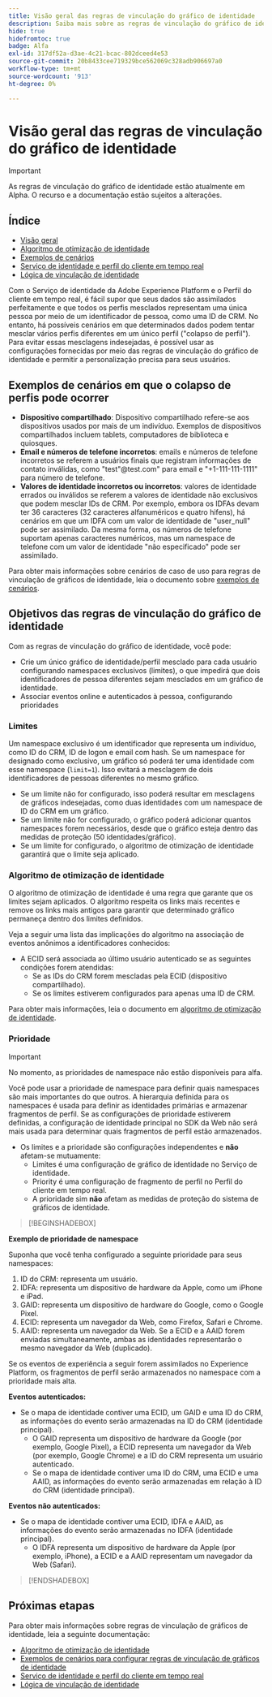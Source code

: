 ```yaml
---
title: Visão geral das regras de vinculação do gráfico de identidade
description: Saiba mais sobre as regras de vinculação do gráfico de identidade no Serviço de identidade.
hide: true
hidefromtoc: true
badge: Alfa
exl-id: 317df52a-d3ae-4c21-bcac-802dceed4e53
source-git-commit: 20b8433cee719329bce562069c328adb906697a0
workflow-type: tm+mt
source-wordcount: '913'
ht-degree: 0%

---
```


# Visão geral das regras de vinculação do gráfico de identidade

>[!IMPORTANT]
>
>As regras de vinculação do gráfico de identidade estão atualmente em Alpha. O recurso e a documentação estão sujeitos a alterações.

## Índice 

* [Visão geral](./overview.md)
* [Algoritmo de otimização de identidade](./identity-optimization-algorithm.md)
* [Exemplos de cenários](./example-scenarios.md)
* [Serviço de identidade e perfil do cliente em tempo real](identity-and-profile.md)
* [Lógica de vinculação de identidade](./identity-linking-logic.md)

Com o Serviço de identidade da Adobe Experience Platform e o Perfil do cliente em tempo real, é fácil supor que seus dados são assimilados perfeitamente e que todos os perfis mesclados representam uma única pessoa por meio de um identificador de pessoa, como uma ID de CRM. No entanto, há possíveis cenários em que determinados dados podem tentar mesclar vários perfis diferentes em um único perfil (&quot;colapso de perfil&quot;). Para evitar essas mesclagens indesejadas, é possível usar as configurações fornecidas por meio das regras de vinculação do gráfico de identidade e permitir a personalização precisa para seus usuários.

## Exemplos de cenários em que o colapso de perfis pode ocorrer

* **Dispositivo compartilhado**: Dispositivo compartilhado refere-se aos dispositivos usados por mais de um indivíduo. Exemplos de dispositivos compartilhados incluem tablets, computadores de biblioteca e quiosques.
* **Email e números de telefone incorretos**: emails e números de telefone incorretos se referem a usuários finais que registram informações de contato inválidas, como &quot;test&quot;<span>@test.com&quot; para email e &quot;+1-111-111-1111&quot; para número de telefone.
* **Valores de identidade incorretos ou incorretos**: valores de identidade errados ou inválidos se referem a valores de identidade não exclusivos que podem mesclar IDs de CRM. Por exemplo, embora os IDFAs devam ter 36 caracteres (32 caracteres alfanuméricos e quatro hifens), há cenários em que um IDFA com um valor de identidade de &quot;user_null&quot; pode ser assimilado. Da mesma forma, os números de telefone suportam apenas caracteres numéricos, mas um namespace de telefone com um valor de identidade &quot;não especificado&quot; pode ser assimilado.

Para obter mais informações sobre cenários de caso de uso para regras de vinculação de gráficos de identidade, leia o documento sobre [exemplos de cenários](./example-scenarios.md).

## Objetivos das regras de vinculação do gráfico de identidade

Com as regras de vinculação do gráfico de identidade, você pode:

* Crie um único gráfico de identidade/perfil mesclado para cada usuário configurando namespaces exclusivos (limites), o que impedirá que dois identificadores de pessoa diferentes sejam mesclados em um gráfico de identidade.
* Associar eventos online e autenticados à pessoa, configurando prioridades

### Limites

Um namespace exclusivo é um identificador que representa um indivíduo, como ID do CRM, ID de logon e email com hash. Se um namespace for designado como exclusivo, um gráfico só poderá ter uma identidade com esse namespace (`limit=1`). Isso evitará a mesclagem de dois identificadores de pessoas diferentes no mesmo gráfico.

* Se um limite não for configurado, isso poderá resultar em mesclagens de gráficos indesejadas, como duas identidades com um namespace de ID do CRM em um gráfico.
* Se um limite não for configurado, o gráfico poderá adicionar quantos namespaces forem necessários, desde que o gráfico esteja dentro das medidas de proteção (50 identidades/gráfico).
* Se um limite for configurado, o algoritmo de otimização de identidade garantirá que o limite seja aplicado.

### Algoritmo de otimização de identidade

O algoritmo de otimização de identidade é uma regra que garante que os limites sejam aplicados. O algoritmo respeita os links mais recentes e remove os links mais antigos para garantir que determinado gráfico permaneça dentro dos limites definidos.

Veja a seguir uma lista das implicações do algoritmo na associação de eventos anônimos a identificadores conhecidos:

* A ECID será associada ao último usuário autenticado se as seguintes condições forem atendidas:
   * Se as IDs do CRM forem mescladas pela ECID (dispositivo compartilhado).
   * Se os limites estiverem configurados para apenas uma ID de CRM.

Para obter mais informações, leia o documento em [algoritmo de otimização de identidade](./identity-optimization-algorithm.md).

### Prioridade

>[!IMPORTANT]
>
>No momento, as prioridades de namespace não estão disponíveis para alfa.

Você pode usar a prioridade de namespace para definir quais namespaces são mais importantes do que outros. A hierarquia definida para os namespaces é usada para definir as identidades primárias e armazenar fragmentos de perfil. Se as configurações de prioridade estiverem definidas, a configuração de identidade principal no SDK da Web não será mais usada para determinar quais fragmentos de perfil estão armazenados.

* Os limites e a prioridade são configurações independentes e **não** afetam-se mutuamente:
   * Limites é uma configuração de gráfico de identidade no Serviço de identidade.
   * Priority é uma configuração de fragmento de perfil no Perfil do cliente em tempo real.
   * A prioridade sim **não** afetam as medidas de proteção do sistema de gráficos de identidade.

>[!BEGINSHADEBOX]

**Exemplo de prioridade de namespace**

Suponha que você tenha configurado a seguinte prioridade para seus namespaces:

1. ID do CRM: representa um usuário.
2. IDFA: representa um dispositivo de hardware da Apple, como um iPhone e iPad.
3. GAID: representa um dispositivo de hardware do Google, como o Google Pixel.
4. ECID: representa um navegador da Web, como Firefox, Safari e Chrome.
5. AAID: representa um navegador da Web.
Se a ECID e a AAID forem enviadas simultaneamente, ambas as identidades representarão o mesmo navegador da Web (duplicado).

Se os eventos de experiência a seguir forem assimilados no Experience Platform, os fragmentos de perfil serão armazenados no namespace com a prioridade mais alta.

**Eventos autenticados:**

* Se o mapa de identidade contiver uma ECID, um GAID e uma ID do CRM, as informações do evento serão armazenadas na ID do CRM (identidade principal).
   * O GAID representa um dispositivo de hardware da Google (por exemplo, Google Pixel), a ECID representa um navegador da Web (por exemplo, Google Chrome) e a ID do CRM representa um usuário autenticado.
   * Se o mapa de identidade contiver uma ID do CRM, uma ECID e uma AAID, as informações do evento serão armazenadas em relação à ID do CRM (identidade principal).

**Eventos não autenticados:**

* Se o mapa de identidade contiver uma ECID, IDFA e AAID, as informações do evento serão armazenadas no IDFA (identidade principal).
   * O IDFA representa um dispositivo de hardware da Apple (por exemplo, iPhone), a ECID e a AAID representam um navegador da Web (Safari).

>[!ENDSHADEBOX]

## Próximas etapas

Para obter mais informações sobre regras de vinculação de gráficos de identidade, leia a seguinte documentação:

* [Algoritmo de otimização de identidade](./identity-optimization-algorithm.md)
* [Exemplos de cenários para configurar regras de vinculação de gráficos de identidade](./example-scenarios.md)
* [Serviço de identidade e perfil do cliente em tempo real](identity-and-profile.md)
* [Lógica de vinculação de identidade](./identity-linking-logic.md)
